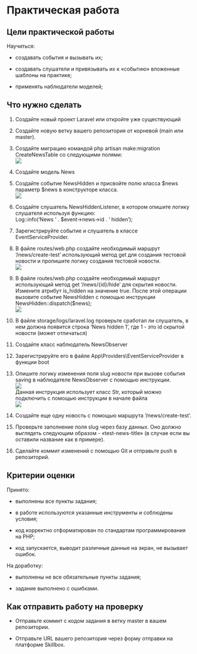 # Практическая работа

## Цели практической работы

Научиться:

-   создавать события и вызывать их;
    
-   создавать слушатели и привязывать их к «событию» вложенные шаблоны на практике;
    
-   применять наблюдатели моделей;
    

## Что нужно сделать

1.  Создайте новый проект Laravel или откройте уже существующий
    
2.  Создайте новую ветку вашего репозитория от корневой (main или master).
    
3.  Создайте миграцию командой php artisan make:migration CreateNewsTable со следующими полями:  
    ![](https://lh5.googleusercontent.com/ZaQwHxuA9qQJSoTlYCHmfUyCa7JkVBuYvWDtD_dXt33OFqMDJx5GB6CgEqGz96YD_rfG0mWM62vcJj3NKspndVlGVVN4DBNXM_BqZJFtnm4pY27Uey8lgatMzyzg-6vxRANy3tvkcRTNCYV-ReQxEH8)
    
4.  Создайте модель News
    
5.  Создайте событие NewsHidden и присвойте полю класса $news параметр $news в конструкторе класса.  
    ![](https://lh3.googleusercontent.com/Prl-OIY9ENXQRGTVmIpm8UTPxYPy5ShafcaWGdMdLX0NAoJSCank5vbnlbkgA6ojltWyy1OGoTWVauTLJUr6389ZnUvnchHuVVA7ah49x0mpiuUkyZAY6YkD__cXl2lPMaeCmlXlYh6ZdFO5TX_n_9c)
    
6.  Создайте слушатель NewsHiddenListener, в котором опишите логику слушателя используя функцию:  
    Log::info(‘News ’ . $event->news->id . ‘ hidden’);
    
7.  Зарегистрируйте событие и слушатель в классе EventServiceProvider.
    
8.  В файле routes/web.php создайте необходимый маршрут ‘/news/create-test’ использующий метод get для создания тестовой новости и пропишите логику создания тестовой новости.  
    ![](https://lh3.googleusercontent.com/6rVGZfbqTgKTP3DuhA29YKbCfpsXRrdLYhU5BuWlnDui-wtQvT-i4ths9LUq2K-1ioCNQWcozt885ftWSWoS067eVevAJ70xbMZvnm8jpX49EluHMSp6oLfIiwS13rWJ9LFfxFM5i8afwwTWxPJkfpI)
    
9.  В файле routes/web.php создайте необходимый маршрут использующий метод get  ‘/news/{id}/hide’  для скрытия новости. Измените атрибут is_hidden на значение true. После этой операции вызовите событие NewsHidden с помощью инструкции NewsHidden::dispatch($news);  
    ![](https://lh3.googleusercontent.com/PWH_7BV2ON_3YNiYrX44z00xonG8WlCfCzIZLbY2lD90pOw7Jk1A72_b9H_APm1ybozrOnInEX0d48dOHc2pt6reQA-iUeIYx9IfgZie7y0L4eNwt_pCF9uOX7e0psoh6l89hyeTqqe-PYXOyslih7M)
    
10.  В файле storage/logs/laravel.log проверьте сработал ли слушатель, в нем должна появится строка ‘News hidden 1’, где 1 - это id скрытой новости (может отличаться)
    
11.  Создайте класс наблюдатель NewsObserver
    
12.  Зарегистрируйте его в файле App\Providers\EventServiceProvider в функции boot
    
13.  Опишите логику изменения поля slug новости при вызове события saving в наблюдателе NewsObserver с помощью инструкции.  
    ![](https://lh6.googleusercontent.com/45O68C7-45SYVTUbjkLXnt2NUoYaV24H8P55Hjrx2lPs8ZnC5kS1n9rQy80O5uDCh--mGreNca4xTx6NPRaGrr6OVaK5ZaNu4nFAPm4VpRV4XJ6UAg88dIhXIo071jgUbdjwoWxKMO7-Y1nKRq68dC4)  
    Данная инструкция использует класс Str, который можно подключить с помощью инструкции в начале файла  
    ![](https://lh5.googleusercontent.com/Bjwi48cVxEpdDvOggEkVH3AmIAKAb98FIKSByFb_GoByAkQ1SWIxtN3O4YX_FlU7VgibPw87qT1DwVX6WJEkNPBWUQzRYFio2pSGVhrzlMDqXK_FqVQcwV3fzSMGzVcSM3Y7OL7tdvW6Pvxul_hM440)
    
14.  Создайте еще одну новость с помощью маршрута ‘/news/create-test’.
    
15.  Проверьте заполнение поля slug через базу данных. Оно должно выглядеть следующим образом - «test-news-title» (в случае если вы оставили название как в примере).
    
16.  Сделайте коммит изменений с помощью Git и отправьте push в репозиторий.
    

## Критерии оценки

Принято:

-   выполнены все пункты задания;
    
-   в работе используются указанные инструменты и соблюдены условия;
    
-   код корректно отформатирован по стандартам программирования на PHP;
    
-   код запускается, выводит различные данные на экран, не вызывает ошибок.
    

  

На доработку:

-   выполнены не все обязательные пункты задания;
    
-   задание выполнено с ошибками.
    

## Как отправить работу на проверку

-   Отправьте коммит с кодом задания в ветку master в вашем репозитории.
    
-   Отправьте URL вашего репозитория через форму отправки на платформе Skillbox.

